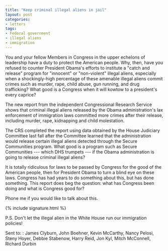 ```yaml
---
title: "Keep criminal illegal aliens in jail"
layout: post
categories:
- letters
tags:
- Federal government
- illegal aliens
- immigration
---
```


You and your fellow Members in Congress in the upper echelons of leadership have a duty to protect the American people. Why, then, have you refused to counter President Obama's efforts to institute a "catch and release" program for "innocent" or "non-violent" illegal aliens, especially when a shockingly-high percentage of these amenable illegal aliens commit crimes such as murder, rape, child abuse, gun running, and drug trafficking? What good is a Congress when it will kowtow to a president's every caprice?

The new report from the independent Congressional Research Service shows that criminal illegal aliens released by the Obama administration's lax enforcement of immigration laws committed more crimes after their release, including murder, rape, kidnapping and child molestation.

The CRS completed the report using data obtained by the House Judiciary Committee last fall after the Committee learned that the administration would release certain illegal aliens detected through the Secure Communities program. What good is a program such as Secure Communities --- which DHS trumpets --- if the Obama administration is going to release criminal illegal aliens?

It is totally ridiculous for laws to be passed by Congress for the good of the American people, then for President Obama to turn a blind eye on these laws. Congress has had years to do something about this, but has done something. This report does beg the question: what has Congress been doing and what is Congress good for?

Phone me if you would like to talk about this.

{% include signature.html %}

P.S. Don't let the illegal alien in the White House run our immigration policies!

Sent to:
: James Clyburn, John Boehner, Kevin McCarthy, Nancy Pelosi, Steny Hoyer, Debbie Stabenow, Harry Reid, Jon Kyl, Mitch McConnell, Richard Durbin
